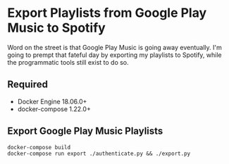 # Export Playlists from Google Play Music to Spotify

Word on the street is that Google Play Music is going away eventually. I'm going to prempt that fateful day by exporting my playlists to Spotify, while the programmatic tools still exist to do so.

## Required

* Docker Engine 18.06.0+
* docker-compose 1.22.0+

## Export Google Play Music Playlists

```
docker-compose build
docker-compose run export ./authenticate.py && ./export.py
```
